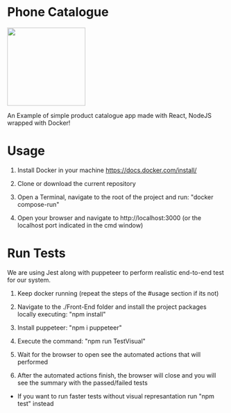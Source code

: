 # Phone Catalogue

<img src="https://www.labrosb.com/project-thumbs/phones-catalogue2.PNG" height="180px" />

An Example of simple product catalogue app made with React, NodeJS wrapped with Docker!


# Usage

1. Install Docker in your machine https://docs.docker.com/install/

2. Clone or download the current repository

3. Open a Terminal, navigate to the root of the project and run: "docker compose-run"

4. Open your browser and navigate to http://localhost:3000 (or the localhost port indicated in the cmd window)


# Run Tests

We are using Jest along with puppeteer to perform realistic end-to-end test for our system.

1. Keep docker running (repeat the steps of the #usage section if its not)

2. Navigate to the ./Front-End folder and install the project packages locally executing: "npm install"

3. Install puppeteer: "npm i puppeteer"

4. Execute the command: "npm run TestVisual"

5. Wait for the browser to open see the automated actions that will performed

6. After the automated actions finish, the browser will close and you will see the summary with the passed/failed tests

* If you want to run faster tests without visual represantation run "npm test" instead 
